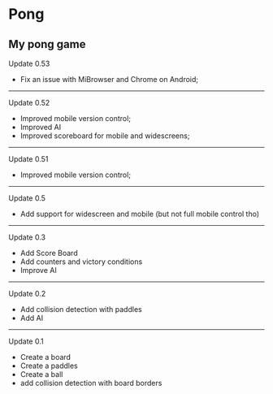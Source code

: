 # Pong
My pong game
------------------------------------------------------------------------------------------------

Update 0.53

- Fix an issue with MiBrowser and Chrome on Android;

------------------------------------------------------------------------------------------------

Update 0.52

- Improved mobile version control;
- Improved AI
- Improved scoreboard for mobile and widescreens;

------------------------------------------------------------------------------------------------

Update 0.51

- Improved mobile version control;

------------------------------------------------------------------------------------------------

Update 0.5

- Add support for widescreen and mobile (but not full mobile control tho)

------------------------------------------------------------------------------------------------

Update 0.3

- Add Score Board
- Add counters and victory conditions
- Improve AI

------------------------------------------------------------------------------------------------

Update 0.2 

- Add collision detection with paddles
- Add AI

------------------------------------------------------------------------------------------------

Update 0.1

- Create a board 
- Create a paddles
- Create a ball
- add collision detection with board borders







